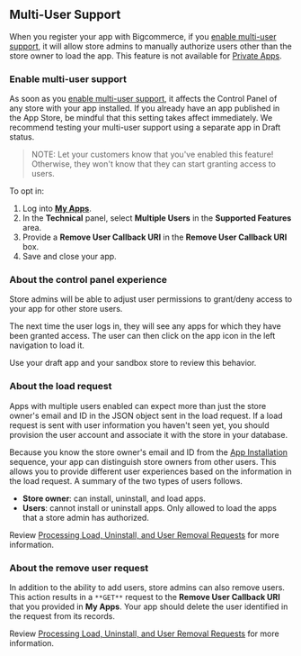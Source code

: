 ## <a name="multi_intro"></a> Multi-User Support

When you register your app with Bigcommerce, if you [enable multi-user support](/api/registration#multiuser), it will allow store admins to manually authorize users other than the store owner to load the app. This feature is not available for [Private Apps](/api/legacy/basic-auth).

### Enable multi-user support

As soon as you [enable multi-user support](/api/registration#multiuser), it affects the Control Panel of any store with your app installed. If you already have an app published in the App Store, be mindful that this setting takes affect immediately. We recommend testing your multi-user support using a separate app in Draft status.

>NOTE: Let your customers know that you've enabled this feature! Otherwise, they won't know that they can start granting access to users.

To opt in:

1.  Log into [**My Apps**](https://developer.bigcommerce.com/auth/bigcommerce).
2.  In the **Technical** panel, select **Multiple Users** in the **Supported Features** area.
3.  Provide a **Remove User Callback URI** in the **Remove User Callback URI** box.
4.  Save and close your app.

### About the control panel experience

Store admins will be able to adjust user permissions to grant/deny access to your app for other store users.

The next time the user logs in, they will see any apps for which they have been granted access. The user can then click on the app icon in the left navigation to load it.

Use your draft app and your sandbox store to review this behavior.

### About the load request

Apps with multiple users enabled can expect more than just the store owner's email and ID in the JSON object sent in the load request. If a load request is sent with user information you haven't seen yet, you should provision the user account and associate it with the store in your database.

Because you know the store owner's email and ID from the [App Installation](/api/callback) sequence, your app can distinguish store owners from other users. This allows you to provide different user experiences based on the information in the load request. A summary of the two types of users follows.

*   **Store owner**: can install, uninstall, and load apps.
*   **Users**: cannot install or uninstall apps. Only allowed to load the apps that a store admin has authorized.

Review [Processing Load, Uninstall, and User Removal Requests](/api/load) for more information.

### About the remove user request

In addition to the ability to add users, store admins can also remove users. This action results in a `**GET**` request to the **Remove User Callback URI** that you provided in **My Apps**. Your app should delete the user identified in the request from its records.

Review [Processing Load, Uninstall, and User Removal Requests](/api/load) for more information.
